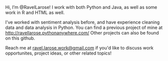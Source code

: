 Hi, I’m @RavelLarose! I work with both Python and Java, as well as some work in R and HTML as well. 

I've worked with sentiment analysis before, and have experience cleaning data and data analysis in Python. 
You can find a previous project of mine at http://ravellarose.pythonanywhere.com/
Other projects can also be found on this github.

Reach me at ravel.larose.work@gmail.com if you'd like to discuss work opportunites, project ideas, or other related topics!
